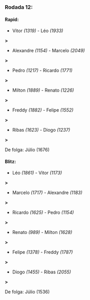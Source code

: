 ### Rodada 12:

#### Rapid:

* Vitor *(1319)*     -     Léo *(1933)*

 **>** 
* Alexandre *(1154)*     -     Marcelo *(2049)*

 **>** 
* Pedro *(1217)*     -     Ricardo *(1771)*

 **>** 
* Milton *(1889)*     -     Renato *(1226)*

 **>** 
* Freddy *(1882)*     -     Felipe *(1552)*

 **>** 
* Ribas *(1623)*     -     Diogo *(1237)*

 **>** 

De folga: Júlio (1676)

#### Blitz:

* Léo *(1861)*     -     Vitor *(1173)*

 **>** 
* Marcelo *(1717)*     -     Alexandre *(1183)*

 **>** 
* Ricardo *(1625)*     -     Pedro *(1154)*

 **>** 
* Renato *(989)*     -     Milton *(1628)*

 **>** 
* Felipe *(1378)*     -     Freddy *(1787)*

 **>** 
* Diogo *(1455)*     -     Ribas *(2055)*

 **>** 

De folga: Júlio (1536)

